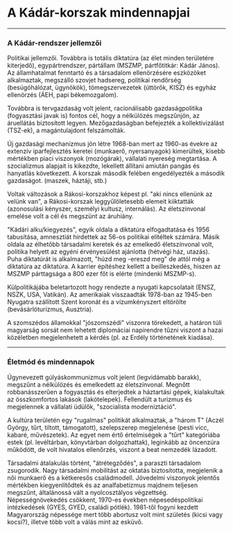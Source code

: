 # A Kádár-korszak mindennapjai
---
### A Kádár-rendszer jellemzői
Politikai jellemzői. Továbbra is totális diktatúra (az élet minden területére kiterjedő), egypártrendszer, pártállam (MSZMP, pártfőtitkár: Kádár János). Az államhatalmat fenntartó és a társadalom ellenörzésére eszközöket alkalmaztak, megszálló szovjet hadsereg, politikai rendőrség (besúgóhálózat, ügynökök), tömegszervezetek (úttörők, KISZ) és egyház ellenörzés (ÁEH, papi békemozgalom).

Továbbra is tervgazdaság volt jelent, racionálisabb gazdaságpolitika (fogyasztási javak is) fontos cél, hogy a nélkülözés megszűnjön, az áruellátás biztosított legyen. Mezőgazdaságban befejezték a kollektivizálást (TSZ-ek), a magántulajdont felszámolták.

Új gazdasági mechanizmus jön létre 1968-ban mert az 1960-as évekre az extenzív iparfejlesztés keretei (munkaerő, nyersanyagok) kimerültek, kisebb mértékben piaci viszonyok (mozógárak), vállalati nyereség megtartása. A szocializmus alapjait is kikezdte, lekellett állítani amiután pangás és hanyatlás következett. A korszak második felében engedélyezték a második gazdaságot. (maszek, háztáji, stb.)

Voltak változások a Rákosi-korszakhoz képest pl. "aki nincs ellenünk az velünk van", a Rákosi-korszak leggyűlöletesebb elemeit kiiktatták (azonosulási kényszer, személyi kultusz, internálás). Az életszinvonal emelése volt a cél és megszünt az áruhiány.

"Kádári alku/kiegyezés", egyik oldala a diktatúra elfogadtatása és 1956 tabusítása, amnesztiát hirdettek az 56-os politikai elítéltek számára. Másik oldala az élhetőbb társadalmi keretek és az emelkedő életszínvonal volt, politika helyett az egyéni érvényesülést ajánlotta (hétvégi ház, utazás). Puha diktatúrát is alkalmazott, "húzd meg -ereszd meg" de attól még a diktatúra az diktatúra. A karrier építéshez kellett a beilleszkedés, hiszen az MSZMP párttagsága a 800 ezer főt is elérte (mindenki MSZMP-s).

Külpolitikájába beletartozott hogy rendezte a nyugati kapcsolatait (ENSZ, NSZK, USA, Vatikán). Az amerikaiak visszaadták 1978-ban az 1945-ben Nyugatra szállított Szent koronát és a vízumkényszert eltörölte (bevásárlóturizmus, Ausztria).

A szomszédos államokkal "jószomszédi" viszonra törekedett, a határon túli magyarság sorsát nem lehetett diplomáciai napirendre tűzni viszont a hazai közéletben megjelenhetett a kérdés (pl. az Erdély történetének kiadása).

---
### Életmód és mindennapok
Úgynevezett gúlyáskommunizmus volt jelent (legvidámabb barakk), megszűnt a nélkülözés és emelkedett az életszínvonal. Megnőtt robbanásszerűen a fogyasztás és elterjedtek a háztartási gépek, kialakultak az összkomfortos lakások (lakótelepek). Fellendült a turizmus és megjelennek a vállalati üdülők, "szocialista moderniztáció".

A kultúra területén egy "rugalmas" politikát alkalmaztak, a "három T" (Aczél György, tűrt, tiltott, támogatott), szelepszerep megjelenése (pesti vicc, kabaré, művészetek). Az egyet nem értő értelmiségek a "tűrt" kategóriába estek (pl. levéltárban, könyvtárban dolgozhattak), leginkább az öncenzúra működött, de volt hivatalos ellenőrzés, viszont a beat nemzedék lázadott.

Társadalmi átalakulás történt, "átrétegződés", a paraszti társadalom zsugorodik. Nagy társadalmi mobilitást az oktatás biztosította, megjelenik a női munkaerő és a kétkeresős családmodell. Jövedelmi viszonyok jelentős mértékben kiegyenlítődtek és az analfabetizmus majdnem teljesen megszűnt, általánossá vált a nyolcosztályos végzettség. Népességnövekedés csökkent, 1970-es években népesedéspolitikai intézkedések (GYES, GYED, családi pótlék). 1981-től fogyni kezdett Magyarország népessége mert több abortusz volt mint születés (kicsi vagy kocsi?), illetve több volt a válás mint az esküvő.
